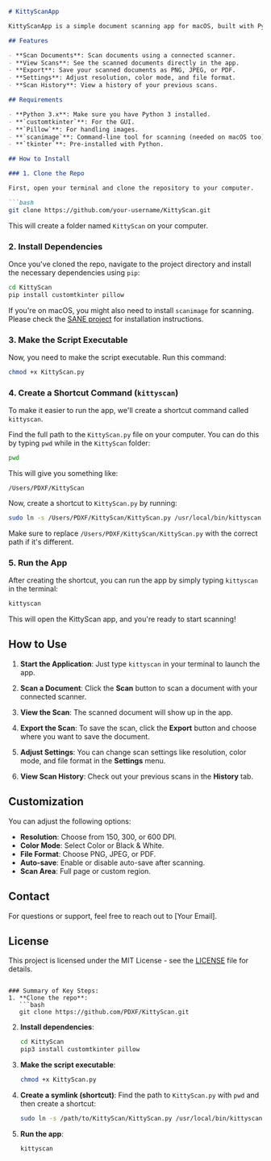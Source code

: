```markdown
# KittyScanApp

KittyScanApp is a simple document scanning app for macOS, built with Python. It lets you scan, view, and export documents with ease. 

## Features

- **Scan Documents**: Scan documents using a connected scanner.
- **View Scans**: See the scanned documents directly in the app.
- **Export**: Save your scanned documents as PNG, JPEG, or PDF.
- **Settings**: Adjust resolution, color mode, and file format.
- **Scan History**: View a history of your previous scans.

## Requirements

- **Python 3.x**: Make sure you have Python 3 installed. 
- **`customtkinter`**: For the GUI.
- **`Pillow`**: For handling images.
- **`scanimage`**: Command-line tool for scanning (needed on macOS too).
- **`tkinter`**: Pre-installed with Python.

## How to Install

### 1. Clone the Repo

First, open your terminal and clone the repository to your computer.

```bash
git clone https://github.com/your-username/KittyScan.git
```

This will create a folder named `KittyScan` on your computer.

### 2. Install Dependencies

Once you've cloned the repo, navigate to the project directory and install the necessary dependencies using `pip`:

```bash
cd KittyScan
pip install customtkinter pillow
```

If you're on macOS, you might also need to install `scanimage` for scanning. Please check the [SANE project](http://www.sane-project.org/) for installation instructions.

### 3. Make the Script Executable

Now, you need to make the script executable. Run this command:

```bash
chmod +x KittyScan.py
```

### 4. Create a Shortcut Command (`kittyscan`)

To make it easier to run the app, we'll create a shortcut command called `kittyscan`.

Find the full path to the `KittyScan.py` file on your computer. You can do this by typing `pwd` while in the `KittyScan` folder:

```bash
pwd
```

This will give you something like:

```
/Users/PDXF/KittyScan
```

Now, create a shortcut to `KittyScan.py` by running:

```bash
sudo ln -s /Users/PDXF/KittyScan/KittyScan.py /usr/local/bin/kittyscan
```

Make sure to replace `/Users/PDXF/KittyScan/KittyScan.py` with the correct path if it's different.

### 5. Run the App

After creating the shortcut, you can run the app by simply typing `kittyscan` in the terminal:

```bash
kittyscan
```

This will open the KittyScan app, and you're ready to start scanning!

## How to Use

1. **Start the Application**: Just type `kittyscan` in your terminal to launch the app.

2. **Scan a Document**: Click the **Scan** button to scan a document with your connected scanner.

3. **View the Scan**: The scanned document will show up in the app.

4. **Export the Scan**: To save the scan, click the **Export** button and choose where you want to save the document.

5. **Adjust Settings**: You can change scan settings like resolution, color mode, and file format in the **Settings** menu.

6. **View Scan History**: Check out your previous scans in the **History** tab.

## Customization

You can adjust the following options:

- **Resolution**: Choose from 150, 300, or 600 DPI.
- **Color Mode**: Select Color or Black & White.
- **File Format**: Choose PNG, JPEG, or PDF.
- **Auto-save**: Enable or disable auto-save after scanning.
- **Scan Area**: Full page or custom region.

## Contact

For questions or support, feel free to reach out to [Your Email].

## License

This project is licensed under the MIT License - see the [LICENSE](LICENSE) file for details.
```

### Summary of Key Steps:
1. **Clone the repo**: 
   ```bash
   git clone https://github.com/PDXF/KittyScan.git
   ```

2. **Install dependencies**: 
   ```bash
   cd KittyScan
   pip3 install customtkinter pillow
   ```

3. **Make the script executable**: 
   ```bash
   chmod +x KittyScan.py
   ```

4. **Create a symlink (shortcut)**: 
   Find the path to `KittyScan.py` with `pwd` and then create a shortcut:
   ```bash
   sudo ln -s /path/to/KittyScan/KittyScan.py /usr/local/bin/kittyscan
   ```

5. **Run the app**: 
   ```bash
   kittyscan
   ```

